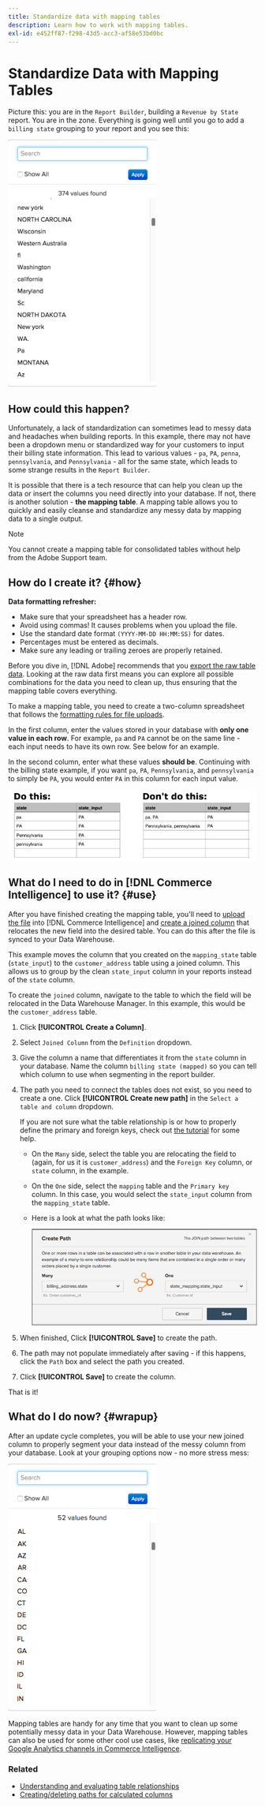 ```yaml
---
title: Standardize data with mapping tables
description: Learn how to work with mapping tables.
exl-id: e452ff87-f298-43d5-acc3-af58e53bd0bc
---
```

# Standardize Data with Mapping Tables

Picture this: you are in the `Report Builder`, building a `Revenue by State` report. You are in the zone. Everything is going well until you go to add a `billing state` grouping to your report and you see this:

![](../../assets/Messy_State_Segments.png)

## How could this happen?

Unfortunately, a lack of standardization can sometimes lead to messy data and headaches when building reports. In this example, there may not have been a dropdown menu or standardized way for your customers to input their billing state information. This lead to various values - `pa`, `PA`, `penna`, `pennsylvania`, and `Pennsylvania` - all for the same state, which leads to some strange results in the `Report Builder`.

It is possible that there is a tech resource that can help you clean up the data or insert the columns you need directly into your database. If not, there is another solution - **the mapping table**. A mapping table allows you to quickly and easily cleanse and standardize any messy data by mapping data to a single output.

>[!NOTE]
>
>You cannot create a mapping table for consolidated tables without help from the Adobe Support team.

## How do I create it? {#how}

**Data formatting refresher:**

* Make sure that your spreadsheet has a header row.
* Avoid using commas! It causes problems when you upload the file.
* Use the standard date format `(YYYY-MM-DD HH:MM:SS)` for dates.
* Percentages must be entered as decimals.
* Make sure any leading or trailing zeroes are properly retained.

Before you dive in, [!DNL Adobe] recommends that you [export the raw table data](../../tutorials/export-raw-data.md). Looking at the raw data first means you can explore all possible combinations for the data you need to clean up, thus ensuring that the mapping table covers everything.

To make a mapping table, you need to create a two-column spreadsheet that follows the [formatting rules for file uploads](../../data-analyst/importing-data/connecting-data/using-file-uploader.md).

In the first column, enter the values stored in your database with **only one value in each row**. For example, `pa` and `PA` cannot be on the same line - each input needs to have its own row. See below for an example.

In the second column, enter what these values **should be**. Continuing with the billing state example, if you want `pa`, `PA`, `Pennsylvania`, and `pennsylvania` to simply be `PA`, you would enter `PA` in this column for each input value.

![](../../assets/Mapping_table_examples.jpg)

## What do I need to do in [!DNL Commerce Intelligence] to use it? {#use}

After you have finished creating the mapping table, you'll need to [upload the file](../../data-analyst/importing-data/connecting-data/using-file-uploader.md) into [!DNL Commerce Intelligence] and [create a joined column](../../data-analyst/data-warehouse-mgr/calc-column-types.md) that relocates the new field into the desired table. You can do this after the file is synced to your Data Warehouse.

This example moves the column that you created on the `mapping_state` table (`state_input`) to the `customer_address` table using a joined column. This allows us to group by the clean `state_input` column in your reports instead of the `state` column.

To create the `joined` column, navigate to the table to which the field will be relocated in the Data Warehouse Manager. In this example, this would be the `customer_address` table.

1. Click **[!UICONTROL Create a Column]**.
1. Select `Joined Column` from the `Definition` dropdown.
1. Give the column a name that differentiates it from the `state` column in your database. Name the column `billing state (mapped)` so you can tell which column to use when segmenting in the report builder.
1. The path you need to connect the tables does not exist, so you need to create a one. Click **[!UICONTROL Create new path]**  in the `Select a table and column` dropdown.

   If you are not sure what the table relationship is or how to properly define the primary and foreign keys, check out [the tutorial](../../data-analyst/data-warehouse-mgr/create-paths-calc-columns.md) for some help.

   * On the `Many` side, select the table you are relocating the field to (again, for us it is `customer_address`) and the `Foreign Key` column, or `state` column, in the example.
   * On the `One` side, select the `mapping` table and the `Primary key` column. In this case, you would select the `state_input` column from the `mapping_state` table.
   * Here is a look at what the path looks like:

      ![](../../assets/State_Mapping_Path.png)

1. When finished, Click **[!UICONTROL Save]** to create the path.
1. The path may not populate immediately after saving - if this happens, click the `Path` box and select the path you created.
1. Click **[!UICONTROL Save]** to create the column.

That is it!

## What do I do now? {#wrapup}

After an update cycle completes, you will be able to use your new joined column to properly segment your data instead of the messy column from your database. Look at your grouping options now - no more stress mess:

![](../../assets/Clean_State_Segments.png)

Mapping tables are handy for any time that you want to clean up some potentially messy data in your Data Warehouse. However, mapping tables can also be used for some other cool use cases, like [replicating your Google Analytics channels in Commerce Intelligence](../data-warehouse-mgr/rep-google-analytics-channels.md).

### Related

* [Understanding and evaluating table relationships](../data-warehouse-mgr/table-relationships.md)
* [Creating/deleting paths for calculated columns](../data-warehouse-mgr/create-paths-calc-columns.md)
